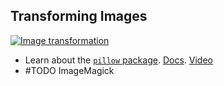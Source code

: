 ## Transforming Images

[![Image transformation](https://i.ytimg.com/vi_webp/6Qs3wObeWwc/sddefault.webp)](https://youtu.be/6Qs3wObeWwc)

- Learn about the [`pillow` package](https://pypi.org/project/pillow/). [Docs](https://pillow.readthedocs.io/en/stable/). [Video](https://youtu.be/dkp4wUhCwR4)
- #TODO ImageMagick
